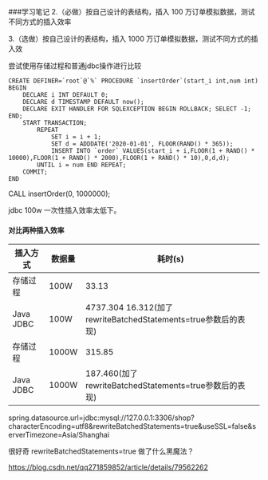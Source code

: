 ###学习笔记
2.（必做）按自己设计的表结构，插入 100 万订单模拟数据，测试不同方式的插入效率

3.（选做）按自己设计的表结构，插入 1000 万订单模拟数据，测试不同方式的插入效

尝试使用存储过程和普通jdbc操作进行比较
````
CREATE DEFINER=`root`@`%` PROCEDURE `insertOrder`(start_i int,num int)
BEGIN
	DECLARE i INT DEFAULT 0;
	DECLARE d TIMESTAMP DEFAULT now();
	DECLARE EXIT HANDLER FOR SQLEXCEPTION BEGIN ROLLBACK; SELECT -1; END;
	START TRANSACTION;
		REPEAT
			SET i = i + 1;
			SET d = ADDDATE('2020-01-01', FLOOR(RAND() * 365));
			INSERT INTO `order` VALUES(start_i + i,FLOOR(1 + RAND() * 10000),FLOOR(1 + RAND() * 2000),FLOOR(1 + RAND() * 10),0,d,d);
		UNTIL i = num END REPEAT;
	COMMIT;
END
````

CALL insertOrder(0, 1000000);

jdbc 100w 一次性插入效率太低下。
#### 对比两种插入效率

| 插入方式  | 数据量 | 耗时(s) |
| --------- | ------ | ------- |
| 存储过程  | 100W   | 33.13    |
| Java JDBC | 100W   | 4737.304  16.312(加了rewriteBatchedStatements=true参数后的表现)         |
| 存储过程  | 1000W  | 315.85   |
| Java JDBC | 1000W  |      187.460(加了rewriteBatchedStatements=true参数后的表现)   |

spring.datasource.url=jdbc:mysql://127.0.0.1:3306/shop?characterEncoding=utf8&rewriteBatchedStatements=true&useSSL=false&serverTimezone=Asia/Shanghai

很好奇 rewriteBatchedStatements=true 做了什么黑魔法？

https://blog.csdn.net/qq271859852/article/details/79562262
